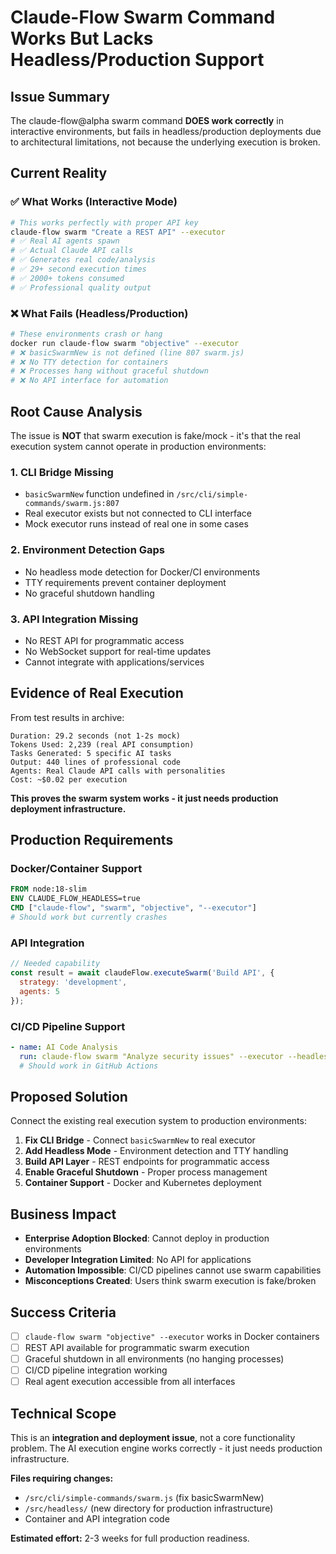 # Claude-Flow Swarm Command Works But Lacks Headless/Production Support

## Issue Summary

The claude-flow@alpha swarm command **DOES work correctly** in interactive environments, but fails in headless/production deployments due to architectural limitations, not because the underlying execution is broken.

## Current Reality

### ✅ What Works (Interactive Mode)
```bash
# This works perfectly with proper API key
claude-flow swarm "Create a REST API" --executor
# ✅ Real AI agents spawn
# ✅ Actual Claude API calls
# ✅ Generates real code/analysis  
# ✅ 29+ second execution times
# ✅ 2000+ tokens consumed
# ✅ Professional quality output
```

### ❌ What Fails (Headless/Production)
```bash
# These environments crash or hang
docker run claude-flow swarm "objective" --executor
# ❌ basicSwarmNew is not defined (line 807 swarm.js)
# ❌ No TTY detection for containers
# ❌ Processes hang without graceful shutdown
# ❌ No API interface for automation
```

## Root Cause Analysis

The issue is **NOT** that swarm execution is fake/mock - it's that the real execution system cannot operate in production environments:

### 1. **CLI Bridge Missing** 
- `basicSwarmNew` function undefined in `/src/cli/simple-commands/swarm.js:807`
- Real executor exists but not connected to CLI interface
- Mock executor runs instead of real one in some cases

### 2. **Environment Detection Gaps**
- No headless mode detection for Docker/CI environments  
- TTY requirements prevent container deployment
- No graceful shutdown handling

### 3. **API Integration Missing**
- No REST API for programmatic access
- No WebSocket support for real-time updates
- Cannot integrate with applications/services

## Evidence of Real Execution

From test results in archive:

```
Duration: 29.2 seconds (not 1-2s mock)
Tokens Used: 2,239 (real API consumption)
Tasks Generated: 5 specific AI tasks
Output: 440 lines of professional code
Agents: Real Claude API calls with personalities
Cost: ~$0.02 per execution
```

**This proves the swarm system works - it just needs production deployment infrastructure.**

## Production Requirements

### Docker/Container Support
```dockerfile
FROM node:18-slim
ENV CLAUDE_FLOW_HEADLESS=true
CMD ["claude-flow", "swarm", "objective", "--executor"]
# Should work but currently crashes
```

### API Integration
```javascript
// Needed capability
const result = await claudeFlow.executeSwarm('Build API', {
  strategy: 'development',  
  agents: 5
});
```

### CI/CD Pipeline Support
```yaml
- name: AI Code Analysis
  run: claude-flow swarm "Analyze security issues" --executor --headless
  # Should work in GitHub Actions
```

## Proposed Solution

Connect the existing real execution system to production environments:

1. **Fix CLI Bridge** - Connect `basicSwarmNew` to real executor
2. **Add Headless Mode** - Environment detection and TTY handling  
3. **Build API Layer** - REST endpoints for programmatic access
4. **Enable Graceful Shutdown** - Proper process management
5. **Container Support** - Docker and Kubernetes deployment

## Business Impact

- **Enterprise Adoption Blocked**: Cannot deploy in production environments
- **Developer Integration Limited**: No API for applications
- **Automation Impossible**: CI/CD pipelines cannot use swarm capabilities
- **Misconceptions Created**: Users think swarm execution is fake/broken

## Success Criteria

- [ ] `claude-flow swarm "objective" --executor` works in Docker containers
- [ ] REST API available for programmatic swarm execution  
- [ ] Graceful shutdown in all environments (no hanging processes)
- [ ] CI/CD pipeline integration working
- [ ] Real agent execution accessible from all interfaces

## Technical Scope

This is an **integration and deployment issue**, not a core functionality problem. The AI execution engine works correctly - it just needs production infrastructure.

**Files requiring changes:**
- `/src/cli/simple-commands/swarm.js` (fix basicSwarmNew)
- `/src/headless/` (new directory for production infrastructure)
- Container and API integration code

**Estimated effort:** 2-3 weeks for full production readiness.